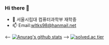 ### Hi there 👋

<!--
**wltks98/wltks98** is a ✨ _special_ ✨ repository because its `README.md` (this file) appears on your GitHub profile.

Here are some ideas to get you started:

- 🔭 I’m currently working on ...
- 🌱 I’m currently learning ...
- 👯 I’m looking to collaborate on ...
- 🤔 I’m looking for help with ...
- 💬 Ask me about ...
- 📫 How to reach me: ...
- 😄 Pronouns: ...
- ⚡ Fun fact: ...
-->

- 🌱 서울시립대 컴퓨터과학부 재학중
- 📫 Email:wltks98@hanmail.net

<--
[![Anurag's github stats](https://github-readme-stats.vercel.app/api?username={wltks98}&show_icons=true&theme={tokyonight})](https://github.com/{wltks98}/github-readme-stats)
-->
[![solved.ac tier](http://mazassumnida.wtf/api/generate_badge?boj={wltks98})](https://solved.ac/{wltks98})
